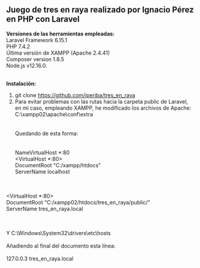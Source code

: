 <b><h2>Juego de tres en raya realizado por Ignacio Pérez en PHP con Laravel</h2></b>

<b>Versiones de las herramientas empleadas:</b><br>
Laravel Framework 6.15.1<br>
PHP 7.4.2<br>
Última versión de XAMPP (Apache 2.4.41)<br>
Composer version 1.8.5<br>
Node.js v12.16.0.<br><br>

<b>Instalación:</b><br>
1. git clone https://github.com/iperiba/tres_en_raya<br>
2. Para evitar problemas con las rutas hacia la carpeta public de Laravel, en mi caso, empleando XAMPP, he modificado los archivos de Apache:<br>
C:\xampp02\apache\conf\extra<br><br>      
Quedando de esta forma:<br><br>  
NameVirtualHost *:80<br>
<VirtualHost *:80><br>
    DocumentRoot "C:/xampp/htdocs"<br>
    ServerName localhost<br>
</VirtualHost><br><br>

<VirtualHost *:80><br>
    DocumentRoot "C:/xampp02/htdocs/tres_en_raya/public/"<br>
    ServerName tres_en_raya.local<br>
</VirtualHost><br><br>  

Y C:\Windows\System32\drivers\etc\hosts<br><br>
Añadiendo al final del documento esta línea: <br><br> 
127.0.0.3 tres_en_raya.local<br><br> 














